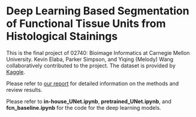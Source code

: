# Deep Learning Based Segmentation of Functional Tissue Units from Histological Stainings
This is the final project of 02740: Bioimage Informatics at Carnegie Mellon University. Kevin Elaba, Parker Simpson, and Yiqing (Melody) Wang collaboratively contributed to the project. The dataset is provided by [Kaggle](https://kaggle.com/competitions/hubmap-organ-segmentation/).

Please refer to [our report](https://github.com/psimps21/02740FinalProject/blob/main/BioimageProjectReport.pdf) for detailed information on the methods and review results.

Please refer to **in-house_UNet.ipynb**, **pretrained_UNet.ipynb**, and **fcn_baseline.ipynb** for the code for the deep learning models.
